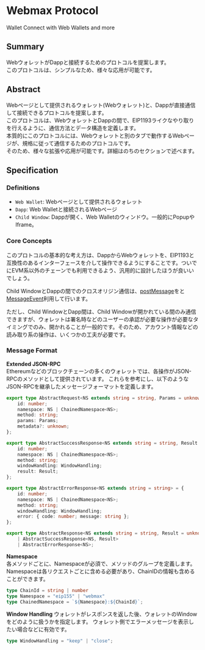 # Webmax Protocol
Wallet Connect with Web Wallets and more

## Summary
WebウォレットがDappと接続するためのプロトコルを提案します。  
このプロトコルは、シンプルなため、様々な応用が可能です。

## Abstract
Webページとして提供されるウォレット(Webウォレット)と、Dappが直接通信して接続できるプロトコルを提案します。  
このプロトコルは、WebウォレットとDappの間で、EIP1193ライクなやり取りを行えるように、通信方法とデータ構造を定義します。  
本質的にこのプロトコルには、Webウォレットと別のタブで動作するWebページが、規格に従って通信するためのプロトコルです。  
そのため、様々な拡張や応用が可能です。詳細はのちのセクションで述べます。

## Specification

### Definitions
- `Web Wallet`: Webページとして提供されるウォレット
- `Dapp`: Web Walletと接続されるWebページ
- `Child Window`: Dappが開く、Web Walletのウィンドウ。一般的にPopupやIframe。

### Core Concepts
このプロトコルの基本的な考え方は、DappからWebウォレットを、EIP1193と互換性のあるインターフェースを介して操作できるようにすることです。ついでにEVM系以外のチェーンでも利用できるよう、汎用的に設計したほうが良いいでしょう。

Child WindowとDappの間でのクロスオリジン通信は、[postMessage](https://developer.mozilla.org/en-US/docs/Web/API/Window/postMessage)をと[MessageEvent](https://developer.mozilla.org/en-US/docs/Web/API/MessageEvent)利用して行います。

ただし、Child WindowとDapp間は、Child Windowが開かれている間のみ通信できますが、ウォレットは署名時などのユーザーの承認が必要な操作が必要なタイミングでのみ、開かれることが一般的です。そのため、アカウント情報などの読み取り系の操作は、いくつかの工夫が必要です。

### Message Format

**Extended JSON-RPC**  
Ethereumなどのブロックチェーンの多くのウォレットでは、各操作がJSON-RPCのメソッドとして提供されています。
これらを参考にし、以下のようなJSON-RPCを継承したメッセージフォーマットを定義します。

```typescript
export type AbstractRequest<NS extends string = string, Params = unknown> = {
	id: number;
	namespace: NS | ChainedNamespace<NS>;
	method: string;
	params: Params;
	metadata?: unknown;
};

export type AbstractSuccessResponse<NS extends string = string, Result = unknown> = {
	id: number;
	namespace: NS | ChainedNamespace<NS>;
	method: string;
	windowHandling: WindowHandling;
	result: Result;
};

export type AbstractErrorResponse<NS extends string = string> = {
	id: number;
	namespace: NS | ChainedNamespace<NS>;
	method: string;
	windowHandling: WindowHandling;
	error: { code: number; message: string };
};

export type AbstractResponse<NS extends string = string, Result = unknown> =
	| AbstractSuccessResponse<NS, Result>
	| AbstractErrorResponse<NS>;
```

**Namespace**  
各メソッドごとに、Namespaceが必須で、メソッドのグループを定義します。
Namespaceは各リクエストごとに含める必要があり、ChainIDの情報も含めることができます。

```typescript
type ChainId = string | number
type Namespace = "eip155" | "webmax"
type ChainedNamespace = `${Namespace}:${ChainId}`;
```

**Window Handling**
ウォレットがレスポンスを返した後、ウォレットのWindowをどのように扱うかを指定します。
ウォレット側でエラーメッセージを表示したい場合などに有効です。

```typescript
type WindowHandling = "keep" | "close";
```